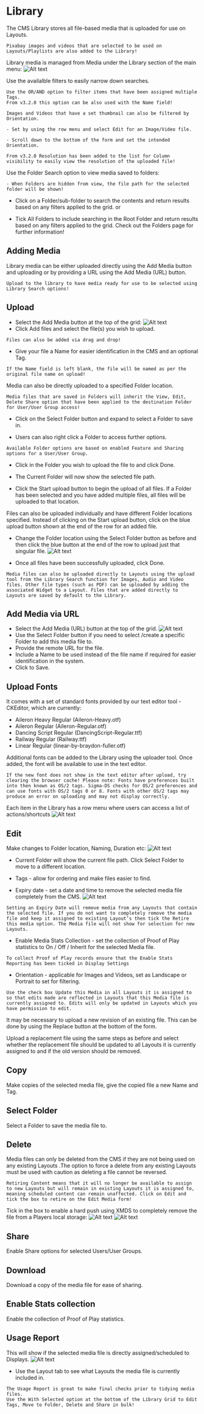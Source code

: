 # Library

The CMS Library stores all file-based media that is uploaded for use on Layouts.

```
Pixabay images and videos that are selected to be used on Layouts/Playlists are also added to the Library!
```

Library media is managed from Media under the Library section of the main menu:
![Alt text](library1.png)

Use the availalble filters to easily narrow down searches.

```
Use the OR/AND option to filter items that have been assigned multiple Tags.
From v3.2.0 this option can be also used with the Name field!
```

```
Images and Videos that have a set thumbnail can also be filtered by Orientation.

- Set by using the row menu and select Edit for an Image/Video file.

- Scroll down to the bottom of the form and set the intended Orientation.

From v3.2.0 Resolution has been added to the list for Column visibility to easily view the resolution of the uploaded file!

```

Use the Folder Search option to view media saved to folders:

```
- When Folders are hidden from view, the file path for the selected folder will be shown!
```

- Click on a Folder/sub-folder to search the contents and return results based on any filters applied to the grid.
  or

- Tick All Folders to include searching in the Root Folder and return results based on any filters applied to the grid.
  Check out the Folders page for further information!

## Adding Media

Library media can be either uploaded directly using the Add Media button and uploading or by providing a URL using the Add Media (URL) button.

```
Upload to the library to have media ready for use to be selected using Library Search options!
```

## Upload

- Select the Add Media button at the top of the grid:
  ![Alt text](library2.png)
- Click Add files and select the file(s) you wish to upload.

```
Files can also be added via drag and drop!
```

- Give your file a Name for easier identification in the CMS and an optional Tag.

```
If the Name field is left blank, the file will be named as per the original file name on upload!
```

Media can also be directly uploaded to a specified Folder location.

```
Media files that are saved in Folders will inherit the View, Edit, Delete Share option that have been applied to the destination Folder for User/User Group access!
```

- Click on the Select Folder button and expand to select a Folder to save in.

- Users can also right click a Folder to access further options.

```
Available Folder options are based on enabled Feature and Sharing options for a User/User Group.
```

- Click in the Folder you wish to upload the file to and click Done.

- The Current Folder will now show the selected file path.

- Click the Start upload button to begin the upload of all files. If a Folder has been selected and you have added multiple files, all files will be uploaded to that location.

Files can also be uploaded individually and have different Folder locations specified. Instead of clicking on the Start upload button, click on the blue upload button shown at the end of the row for an added file.

- Change the Folder location using the Select Folder button as before and then click the blue button at the end of the row to upload just that singular file.
  ![Alt text](library-3.png)

- Once all files have been successfully uploaded, click Done.

```
Media files can also be uploaded directly to Layouts using the upload tool from the Library Search function for Images, Audio and Video files. Other file types (such as PDF) can be uploaded by adding the associated Widget to a Layout. Files that are added directly to Layouts are saved by default to the Library.
```

## Add Media via URL

- Select the Add Media (URL) button at the top of the grid.
  ![Alt text](library4.png)
- Use the Select Folder button if you need to select /create a specific Folder to add this media file to.
- Provide the remote URL for the file.
- Include a Name to be used instead of the file name if required for easier identification in the system.
- Click to Save.

## Upload Fonts

It comes with a set of standard fonts provided by our text editor tool - CKEditor, which are currently:

- Aileron Heavy Regular (Aileron-Heavy.otf)
- Aileron Regular (Aileron-Regular.otf)
- Dancing Script Regular (DancingScript-Regular.ttf)
- Railway Regular (Railway.ttf)
- Linear Regular (linear-by-braydon-fuller.otf)

Additional fonts can be added to the Library using the uploader tool. Once added, the font will be available to use in the text editor.

```
If the new font does not show in the text editor after upload, try clearing the browser cache! Please note: Fonts have preferences built into then known as OS/2 tags. Sigma-DS checks for OS/2 preferences and can use fonts with OS/2 tags 0 or 8. Fonts with other OS/2 tags may produce an error on uploading and may not display correctly.
```

Each item in the Library has a row menu where users can access a list of actions/shortcuts
![Alt text](library5.png)

## Edit

Make changes to Folder location, Naming, Duration etc:
![Alt text](library6.png)

- Current Folder will show the current file path. Click Select Folder to move to a different location.

- Tags - allow for ordering and make files easier to find.

- Expiry date - set a date and time to remove the selected media file completely from the CMS.
  ![Alt text](library7.png)

```
Setting an Expiry Date will remove media from any Layouts that contain the selected file. If you do not want to completely remove the media file and keep it assigned to existing Layout’s then tick the Retire this media option. The Media file will not show for selection for new Layouts.
```

- Enable Media Stats Collection - set the collection of Proof of Play statistics to On / Off / Inherit for the selected Media file.

```
To collect Proof of Play records ensure that the Enable Stats Reporting has been ticked in Display Settings
```

- Orientation - applicable for Images and Videos, set as Landscape or Portrait to set for filtering.

```
Use the check box Update this Media in all Layouts it is assigned to so that edits made are reflected in Layouts that this Media file is currently assigned to. Edits will only be updated in Layouts which you have permission to edit.
```

It may be necessary to upload a new revision of an existing file. This can be done by using the Replace button at the bottom of the form.

Upload a replacement file using the same steps as before and select whether the replacement file should be updated to all Layouts it is currently assigned to and if the old version should be removed.

## Copy

Make copies of the selected media file, give the copied file a new Name and Tag.

## Select Folder

Select a Folder to save the media file to.

## Delete

Media files can only be deleted from the CMS if they are not being used on any existing Layouts .The option to force a delete from any existing Layouts must be used with caution as deleting a file cannot be reversed.

```
Retiring Content means that it will no longer be available to assign to new Layouts but will remain in existing Layouts it is assigned to, meaning scheduled content can remain unaffected. Click on Edit and tick the box to retire on the Edit Media form!
```

Tick in the box to enable a hard push using XMDS to completely remove the file from a Players local storage:
![Alt text](library8.png)
![Alt text](library9.png)

## Share

Enable Share options for selected Users/User Groups.

## Download

Download a copy of the media file for ease of sharing.

## Enable Stats collection

Enable the collection of Proof of Play statistics.

## Usage Report

This will show if the selected media file is directly assigned/scheduled to Displays.
![Alt text](libarary10.png)

- Use the Layout tab to see what Layouts the media file is currently included in.

```
The Usage Report is great to make final checks prior to tidying media files.
Use the With Selected option at the bottom of the Library Grid to Edit Tags, Move to Folder, Delete and Share in bulk!
```
